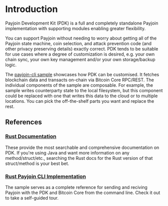 # Introduction

Payjoin Development Kit (PDK) is a full and completely standalone Payjoin implementation with supporting modules enabling greater flexibility.

You can support Payjoin without needing to worry about getting all of the Payjoin state machine, coin selection, and attack prevention code (and other privacy preserving details) exactly correct. PDK tends to be suitable for use cases where a degree of customization is desired, e.g. your own chain sync, your own key management and/or your own storage/backup logic.

The [payjoin-cli sample](https://github.com/payjoin/rust-payjoin/tree/master/payjoin-cli) showcases how PDK can be customised. It fetches blockchain data and transacts on-chain via Bitcoin Core RPC/REST. The individual components of the sample are composable. For example, the sample writes counterparty state to the local filesystem, but this component could be replaced with one that writes this data to the cloud or to multiple locations. You can pick the off-the-shelf parts you want and replace the rest.

## References

### [Rust Documentation](https://docs.rs/payjoin)

These provide the most searchable and comprehensive documentation on PDK.
If you're using Java and want more information on any method/struct/etc., searching
the Rust docs for the Rust version of that struct/method is your best bet.

### [Rust Payjoin CLI Implementation](https://github.com/payjoin/rust-payjoin/tree/master/payjoin-cli)

The sample serves as a complete reference for sending and reciving Payjoin with
the PDK and Bitcoin Core from the command line. Check it out to take a self-guided tour.
